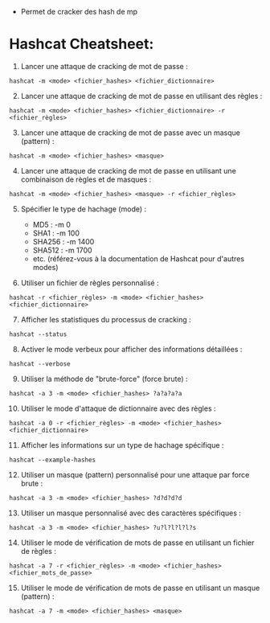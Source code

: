 * Permet de cracker des hash de mp
# Hashcat Cheatsheet:

1. Lancer une attaque de cracking de mot de passe :
```
hashcat -m <mode> <fichier_hashes> <fichier_dictionnaire>
```

2. Lancer une attaque de cracking de mot de passe en utilisant des règles :
```
hashcat -m <mode> <fichier_hashes> <fichier_dictionnaire> -r <fichier_règles>
```
3. Lancer une attaque de cracking de mot de passe avec un masque (pattern) :
```
hashcat -m <mode> <fichier_hashes> <masque>
```
4. Lancer une attaque de cracking de mot de passe en utilisant une combinaison de règles et de masques :
```
hashcat -m <mode> <fichier_hashes> <masque> -r <fichier_règles>
```
5. Spécifier le type de hachage (mode) :
   - MD5 : -m 0
   - SHA1 : -m 100
   - SHA256 : -m 1400
   - SHA512 : -m 1700
   - etc. (référez-vous à la documentation de Hashcat pour d'autres modes)

6. Utiliser un fichier de règles personnalisé :
```
hashcat -r <fichier_règles> -m <mode> <fichier_hashes> <fichier_dictionnaire>
```
7. Afficher les statistiques du processus de cracking :
```
hashcat --status
```
8. Activer le mode verbeux pour afficher des informations détaillées :
```
hashcat --verbose
```
9. Utiliser la méthode de "brute-force" (force brute) :
```
hashcat -a 3 -m <mode> <fichier_hashes> ?a?a?a?a
```
10. Utiliser le mode d'attaque de dictionnaire avec des règles :
```
hashcat -a 0 -r <fichier_règles> -m <mode> <fichier_hashes> <fichier_dictionnaire>
```
11. Afficher les informations sur un type de hachage spécifique :
```
hashcat --example-hashes
```
12. Utiliser un masque (pattern) personnalisé pour une attaque par force brute :
```
hashcat -a 3 -m <mode> <fichier_hashes> ?d?d?d?d
```
13. Utiliser un masque personnalisé avec des caractères spécifiques :
```
hashcat -a 3 -m <mode> <fichier_hashes> ?u?l?l?l?l?s
```
14. Utiliser le mode de vérification de mots de passe en utilisant un fichier de règles :
```
hashcat -a 7 -r <fichier_règles> -m <mode> <fichier_hashes> <fichier_mots_de_passe>
```
15. Utiliser le mode de vérification de mots de passe en utilisant un masque (pattern) :
```
hashcat -a 7 -m <mode> <fichier_hashes> <masque>
```